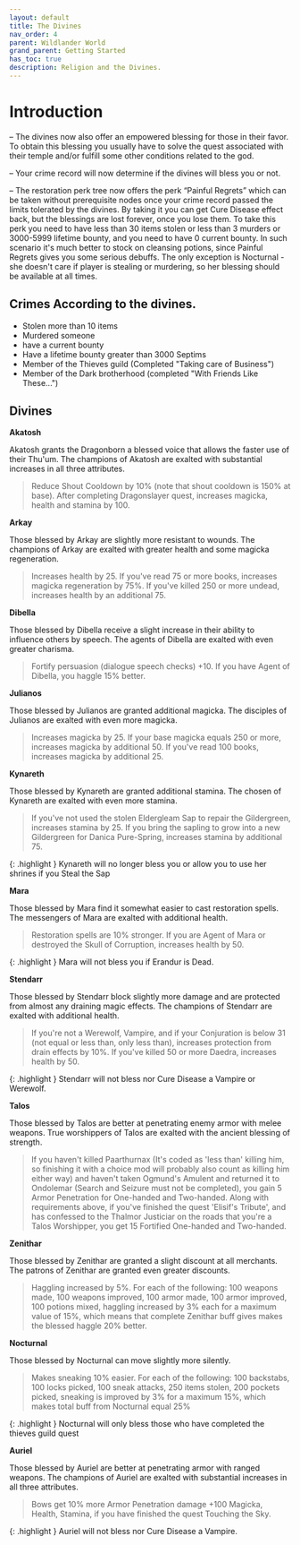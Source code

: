 ```yaml
---
layout: default
title: The Divines
nav_order: 4
parent: Wildlander World
grand_parent: Getting Started
has_toc: true
description: Religion and the Divines.
---
```


# Introduction

– The divines now also offer an empowered blessing for those in their favor. To obtain this blessing you usually have to solve the quest associated with their temple and/or fulfill some other conditions related to the god.

– Your crime record will now determine if the divines will bless you or not.

– The restoration perk tree now offers the perk “Painful Regrets” which can be taken without prerequisite nodes once your crime record passed the limits tolerated by the divines. By taking it you can get Cure Disease effect back, but the blessings are lost forever, once you lose them. To take this perk you need to have less than 30 items stolen or less than 3 murders or 3000-5999 lifetime bounty, and you need to have 0 current bounty. In such scenario it's much better to stock on cleansing potions, since Painful Regrets gives you some serious debuffs. The only exception is Nocturnal - she doesn't care if player is stealing or murdering, so her blessing should be available at all times.

## Crimes According to the divines.

* Stolen more than 10 items
* Murdered someone
* have a current bounty
* Have a lifetime bounty greater than 3000 Septims
* Member of the Thieves guild (Completed "Taking care of Business")
* Member of the Dark brotherhood (completed "With Friends Like These...")


## Divines

**Akatosh**

Akatosh grants the Dragonborn a blessed voice that allows the faster use of their Thu'um. The champions of Akatosh are exalted with substantial increases in all three attributes.

> Reduce Shout Cooldown by 10% (note that shout cooldown is 150% at base).
> After completing Dragonslayer quest, increases magicka, health and stamina by 100.

**Arkay**

Those blessed by Arkay are slightly more resistant to wounds. The champions of Arkay are exalted with greater health and some magicka regeneration.

> Increases health by 25.
> If you've read 75 or more books, increases magicka regeneration by 75%.
> If you've killed 250 or more undead, increases health by an additional 75.

**Dibella**

Those blessed by Dibella receive a slight increase in their ability to influence others by speech. The agents of Dibella are exalted with even greater charisma.

> Fortify persuasion (dialogue speech checks) +10.
> If you have Agent of Dibella, you haggle 15% better.

**Julianos**

Those blessed by Julianos are granted additional magicka. The disciples of Julianos are exalted with even more magicka.

> Increases magicka by 25.
> If your base magicka equals 250 or more, increases magicka by additional 50.
> If you've read 100 books, increases magicka by additional 25.

**Kynareth**

Those blessed by Kynareth are granted additional stamina. The chosen of Kynareth are exalted with even more stamina.

> If you've not used the stolen Eldergleam Sap to repair the Gildergreen, increases stamina by 25.
> If you bring the sapling to grow into a new Gildergreen for Danica Pure-Spring, increases stamina by additional 75.

{: .highlight }
Kynareth will no longer bless you or allow you to use her shrines if you Steal the Sap 

**Mara**

Those blessed by Mara find it somewhat easier to cast restoration spells. The messengers of Mara are exalted with additional health.

> Restoration spells are 10% stronger.
> If you are Agent of Mara or destroyed the Skull of Corruption, increases health by 50.

{: .highlight } 
Mara will not bless you if Erandur is Dead.

**Stendarr**

Those blessed by Stendarr block slightly more damage and are protected from almost any draining magic effects. The champions of Stendarr are exalted with additional health.

> If you're not a Werewolf, Vampire, and if your Conjuration is below 31 (not equal or less than, only less than), increases protection from drain effects by 10%.
> If you've killed 50 or more Daedra, increases health by 50.

{: .highlight } 
Stendarr will not bless nor Cure Disease a Vampire or Werewolf. 

**Talos**

Those blessed by Talos are better at penetrating enemy armor with melee weapons. True worshippers of Talos are exalted with the ancient blessing of strength.

> If you haven't killed Paarthurnax (It's coded as 'less than' killing him, so finishing it with a choice mod will probably also count as killing him either way) and haven't taken Ogmund's Amulent and returned it to Ondolemar (Search and Seizure must not be completed), you gain 5 Armor Penetration for One-handed and Two-handed.
> Along with requirements above, if you've finished the quest 'Elisif's Tribute', and has confessed to the Thalmor Justiciar on the roads that you're a Talos Worshipper, you get 15 Fortified One-handed and Two-handed.

**Zenithar**

Those blessed by Zenithar are granted a slight discount at all merchants. The patrons of Zenithar are granted even greater discounts.

> Haggling increased by 5%.
> For each of the following: 100 weapons made, 100 weapons improved, 100 armor made, 100 armor improved, 100 potions mixed, haggling increased by 3% each for a maximum value of 15%, which means that complete Zenithar buff gives makes the blessed haggle 20% better.

**Nocturnal**

Those blessed by Nocturnal can move slightly more silently.

> Makes sneaking 10% easier.
> For each of the following: 100 backstabs, 100 locks picked, 100 sneak attacks, 250 items stolen, 200 pockets picked, sneaking is improved by 3% for a maximum 15%, which makes total buff from Nocturnal equal 25%

{: .highlight }
Nocturnal will only bless those who have completed the thieves guild quest

**Auriel**

Those blessed by Auriel are better at penetrating armor with ranged weapons. The champions of Auriel are exalted with substantial increases in all three attributes.

> Bows get 10% more Armor Penetration damage
> +100 Magicka, Health, Stamina, if you have finished the quest Touching the Sky.

{: .highlight }
Auriel will not bless nor Cure Disease a Vampire.